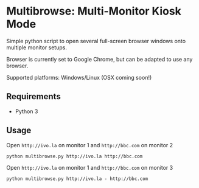 Multibrowse: Multi-Monitor Kiosk Mode
=====================================

Simple python script to open several full-screen browser windows onto multiple monitor setups.

Browser is currently set to Google Chrome, but can be adapted to use any browser.

Supported platforms: Windows/Linux (OSX coming soon!)

Requirements
------------

 * Python 3

Usage
-----

Open `http://ivo.la` on monitor 1 and `http://bbc.com` on monitor 2

```
python multibrowse.py http://ivo.la http://bbc.com
```

Open `http://ivo.la` on monitor 1 and `http://bbc.com` on monitor 3

```
python multibrowse.py http://ivo.la - http://bbc.com
